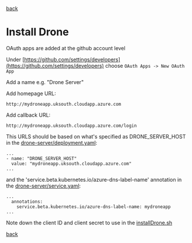[back](../README.md)

# Install Drone

OAuth apps are added at the github account level

Under [https://github.com/settings/developers](https://github.com/settings/developers) choose `OAuth Apps -> New OAuth App`

Add a name e.g. "Drone Server"

Add homepage URL:

```
http://mydroneapp.uksouth.cloudapp.azure.com
```
Add callback URL:
```
http://mydroneapp.uksouth.cloudapp.azure.com/login
```

This URLS should be based on what's specified as DRONE_SERVER_HOST in the [drone-server/deployment.yaml](../drone-server/deployment.yaml):
```
...
- name: "DRONE_SERVER_HOST"
  value: "mydroneapp.uksouth.cloudapp.azure.com"
...
```

and the 'service.beta.kubernetes.io/azure-dns-label-name' annotation in the [drone-server/service.yaml](../drone-server/service.yaml):
```
...
  annotations:
    service.beta.kubernetes.io/azure-dns-label-name: mydroneapp
...
```


Note down the client ID and client secret to use in the [installDrone.sh](../installDrone.sh)

[back](../README.md)